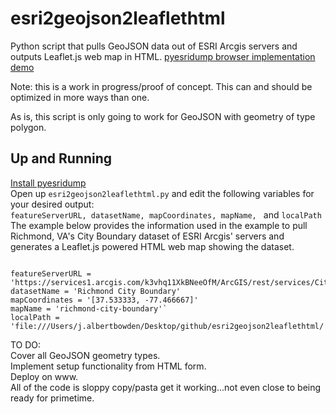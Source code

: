 # esri2geojson2leaflethtml
Python script that pulls GeoJSON data out of ESRI Arcgis servers and outputs Leaflet.js web map in HTML.
[pyesridump browser implementation demo](https://bowdenweb.com/esri2geojson2leaflethtml/pyesridump.php)  

Note: this is a work in progress/proof of concept. This can and should be optimized in more ways than one.  

As is, this script is only going to work for GeoJSON with geometry of type polygon.  

## Up and Running  
[Install pyesridump](https://github.com/openaddresses/pyesridump)  
Open up `esri2geojson2leaflethtml.py` and edit the following variables for your desired output:  
`featureServerURL, datasetName, mapCoordinates, mapName, ` and `localPath`  
The example below provides the information used in the example to pull Richmond, VA's City Boundary dataset of ESRI Arcgis' servers and generates a Leaflet.js powered HTML web map showing the dataset.  
<pre><code>
featureServerURL = 'https://services1.arcgis.com/k3vhq11XkBNeeOfM/ArcGIS/rest/services/CityBoundary/FeatureServer/0'
datasetName = 'Richmond City Boundary'
mapCoordinates = '[37.533333, -77.466667]'
mapName = 'richmond-city-boundary'`
localPath = 'file:///Users/j.albertbowden/Desktop/github/esri2geojson2leaflethtml/'
</code></pre>  

TO DO:  
Cover all GeoJSON geometry types.  
Implement setup functionality from HTML form.  
Deploy on www.  
All of the code is sloppy copy/pasta get it working...not even close to being ready for primetime.  
